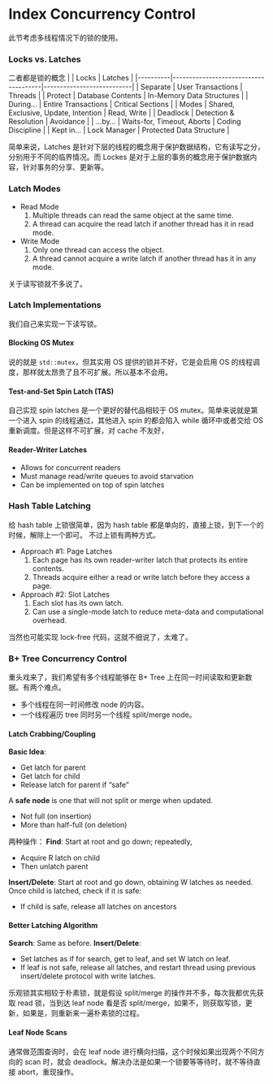 # Index Concurrency Control
此节考虑多线程情况下的锁的使用。

### Locks vs. Latches
二者都是锁的概念
|          | Locks                                | Latches                   |
|----------|--------------------------------------|---------------------------|
| Separate | User Transactions                    | Threads                   |
| Protect  | Database Contents                    | In-Memory Data Structures |
| During…  | Entire Transactions                  | Critical Sections         |
| Modes    | Shared, Exclusive, Update, Intention | Read, Write               |
| Deadlock | Detection & Resolution               | Avoidance                 |
| …by…     | Waits-for, Timeout, Aborts           | Coding Discipline         |
| Kept in… | Lock Manager                         | Protected Data Structure  |

简单来说，Latches 是针对下层的线程的概念用于保护数据结构，它有读写之分，分别用于不同的临界情况。而 Lockes 是对于上层的事务的概念用于保护数据内容，针对事务的分享、更新等。

### Latch Modes
- Read Mode
  1. Multiple threads can read the same object at the same time.
  2. A thread can acquire the read latch if another thread has it in read mode.
- Write Mode
  1. Only one thread can access the object.
  2. A thread cannot acquire a write latch if another thread has it in any mode.

关于读写锁就不多说了。

### Latch Implementations
我们自己来实现一下读写锁。

#### Blocking OS Mutex
说的就是 `std::mutex`，但其实用 OS 提供的锁并不好，它是会启用 OS 的线程调度，那样就太昂贵了且不可扩展。所以基本不会用。

#### Test-and-Set Spin Latch (TAS)
自己实现 spin latches 是一个更好的替代品相较于 OS mutex。简单来说就是第一个进入 spin 的线程通过，其他进入 spin 的都会陷入 while 循环中或者交给 OS 重新调度。但是这样不可扩展，对 cache 不友好，

#### Reader-Writer Latches
- Allows for concurrent readers
- Must manage read/write queues to avoid starvation
- Can be implemented on top of spin latches

### Hash Table Latching
给 hash table 上锁很简单，因为 hash table 都是单向的，直接上锁，到下一个的时候，解除上一个即可。
不过上锁有两种方式。
- Approach #1: Page Latches
  1. Each page has its own reader-writer latch that protects its entire contents.
  2. Threads acquire either a read or write latch before they access a page.
- Approach #2: Slot Latches
  1. Each slot has its own latch.
  2. Can use a single-mode latch to reduce meta-data and computational overhead.

当然也可能实现 lock-free 代码，这就不细说了，太难了。

### B+ Tree Concurrency Control
重头戏来了，我们希望有多个线程能够在 B+ Tree 上在同一时间读取和更新数据。有两个难点。
- 多个线程在同一时间修改 node 的内容。
- 一个线程遍历 tree 同时另一个线程 split/merge node。

#### Latch Crabbing/Coupling
**Basic Idea**:
- Get latch for parent
- Get latch for child
- Release latch for parent if “safe”

A **safe node** is one that will not split or merge when updated.
- Not full (on insertion)
- More than half-full (on deletion)

两种操作：
**Find**: Start at root and go down; repeatedly,
- Acquire R latch on child
- Then unlatch parent

**Insert/Delete**: Start at root and go down, obtaining W latches as needed. Once child is latched, check if it is safe:
- If child is safe, release all latches on ancestors

#### Better Latching Algorithm
**Search**: Same as before.
**Insert/Delete**: 
- Set latches as if for search, get to leaf, and set W latch on leaf.
- If leaf is not safe, release all latches, and restart thread using previous insert/delete protocol with write latches.

乐观锁其实相较于朴素锁，就是假设 split/merge 的操作并不多，每次我都优先获取 read 锁，当到达 leaf node 看是否 split/merge，如果不，则获取写锁，更新，如果是，则重新来一遍朴素锁的过程。

#### Leaf Node Scans
通常做范围查询时，会在 leaf node 进行横向扫描，这个时候如果出现两个不同方向的 scan 时，就会 deadlock。解决办法是如果一个锁要等等待时，就不等待直接 abort，重现操作。
